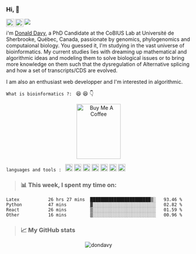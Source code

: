 ### Hi, 👋
<a href="https://twitter.com/DavyOuedraogo3">
  <img align="left" alt="Donald Davy | Twitter" width="22px" src="https://raw.githubusercontent.com/peterthehan/peterthehan/master/assets/twitter.svg" />
</a>
<a href="https://www.linkedin.com/in/wend-yam-d-davy-ouedraogo-7764621b5/">
  <img align="left" alt="Donald's LinkedIN" width="22px" src="https://raw.githubusercontent.com/peterthehan/peterthehan/master/assets/linkedin.svg" />
</a>

![](https://visitor-badge.glitch.me/badge?page_id=dondavy)
<br />

i'm [Donald Davy](), a PhD Candidate at the CoBIUS Lab at Université de Sherbrooke, Québec, Canada, passionate by genomics, phylogenomics and computaional biology. You guessed it, I'm studying in the vast universe of bioinformatics. My current studies lies with dreaming up mathematical and algorithmic ideas and modeling them to solve biological issues or to bring more knowledge on them such that the dysregulation of Alternative splicing and how a set of transcripts/CDS are evolved.

I am also an enthusiast web developper and I'm interested in algorithmic.

```What is bioinformatics ?: ``` :laughing: :laughing:  :point_down:
<p align="center">
<img src="https://pbs.twimg.com/media/Ec5FRi2XgAUoND4.png" alt="Buy Me A Coffee" width='120' height='150' >
</p>

```languages and tools : ```
<code><img height="20" src="https://raw.githubusercontent.com/github/explore/80688e429a7d4ef2fca1e82350fe8e3517d3494d/topics/python/python.png"></code>
<code><img height="20" src="https://raw.githubusercontent.com/github/explore/80688e429a7d4ef2fca1e82350fe8e3517d3494d/topics/cpp/cpp.png"></code>
<code><img height="20" src="https://raw.githubusercontent.com/github/explore/80688e429a7d4ef2fca1e82350fe8e3517d3494d/topics/react/react.png"></code>
<code><img height="20" src="https://raw.githubusercontent.com/github/explore/80688e429a7d4ef2fca1e82350fe8e3517d3494d/topics/nodejs/nodejs.png"></code>
<code><img height="20" src="https://raw.githubusercontent.com/github/explore/80688e429a7d4ef2fca1e82350fe8e3517d3494d/topics/postgresql/postgresql.png"></code>
<code><img height="20" src="https://raw.githubusercontent.com/github/explore/80688e429a7d4ef2fca1e82350fe8e3517d3494d/topics/firebase/firebase.png"></code>
<code><img height="20" src="https://raw.githubusercontent.com/github/explore/80688e429a7d4ef2fca1e82350fe8e3517d3494d/topics/javascript/javascript.png"></code>

> ### 📊 **This week, I spent my time on:**
<!--START_SECTION:waka-->

```text
Latex           26 hrs 27 mins  ███████████████████████▒░   93.46 %
Python          47 mins         ▓░░░░░░░░░░░░░░░░░░░░░░░░   02.82 %
React           26 mins         ▒░░░░░░░░░░░░░░░░░░░░░░░░   01.59 %
Other           16 mins         ▒░░░░░░░░░░░░░░░░░░░░░░░░   00.96 %
```



> ### 📈 My GitHub stats

<p align="center"> <img src="https://github-readme-stats.vercel.app/api?username=dondavy&show_icons=true&theme=gotham" alt="dondavy" />




<!--
**dondavy/dondavy** is a ✨ _special_ ✨ repository because its `README.md` (this file) appears on your GitHub profile.

Here are some ideas to get you started:

- 🔭 I’m currently working on ...
- 🌱 I’m currently learning ...
- 👯 I’m looking to collaborate on ...
- 🤔 I’m looking for help with ...
- 💬 Ask me about ...
- 📫 How to reach me: ...
- 😄 Pronouns: ...
- ⚡ Fun fact: ...
-->
